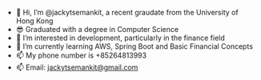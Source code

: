  - 👋 Hi, I’m @jackytsemankit, a recent graudate from the University of Hong Kong
 - 😎 Graduated with a degree in Computer Science
 - 👀 I’m interested in development, particularly in the finance field
 - 🌱 I’m currently learning AWS, Spring Boot and Basic Financial Concepts
 - 📫 My phone number is +85264813993
 - 📫 Email: jackytsemankit@gmail.com

